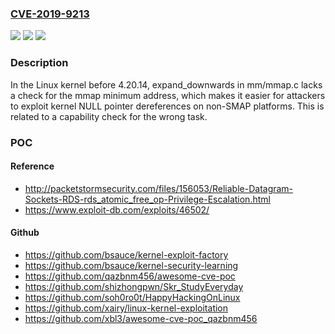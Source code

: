 ### [CVE-2019-9213](https://cve.mitre.org/cgi-bin/cvename.cgi?name=CVE-2019-9213)
![](https://img.shields.io/static/v1?label=Product&message=n%2Fa&color=blue)
![](https://img.shields.io/static/v1?label=Version&message=n%2Fa&color=blue)
![](https://img.shields.io/static/v1?label=Vulnerability&message=n%2Fa&color=brighgreen)

### Description

In the Linux kernel before 4.20.14, expand_downwards in mm/mmap.c lacks a check for the mmap minimum address, which makes it easier for attackers to exploit kernel NULL pointer dereferences on non-SMAP platforms. This is related to a capability check for the wrong task.

### POC

#### Reference
- http://packetstormsecurity.com/files/156053/Reliable-Datagram-Sockets-RDS-rds_atomic_free_op-Privilege-Escalation.html
- https://www.exploit-db.com/exploits/46502/

#### Github
- https://github.com/bsauce/kernel-exploit-factory
- https://github.com/bsauce/kernel-security-learning
- https://github.com/qazbnm456/awesome-cve-poc
- https://github.com/shizhongpwn/Skr_StudyEveryday
- https://github.com/soh0ro0t/HappyHackingOnLinux
- https://github.com/xairy/linux-kernel-exploitation
- https://github.com/xbl3/awesome-cve-poc_qazbnm456

